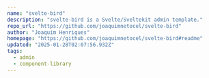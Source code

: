 ```yaml
---
name: "svelte-bird"
description: "svelte-bird is a Svelte/Sveltekit admin template."
repo_url: "https://github.com/joaquimnetocel/svelte-bird"
author: "Joaquim Henriques"
homepage: "https://github.com/joaquimnetocel/svelte-bird#readme"
updated: "2025-01-28T02:07:56.932Z"
tags: 
  - admin
  - component-library
---
```

